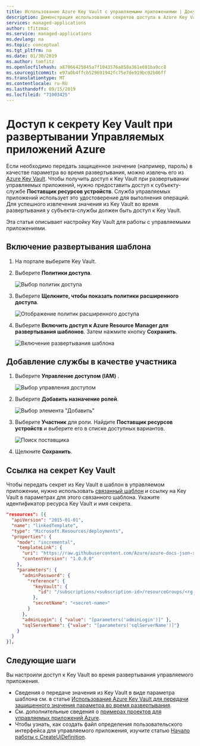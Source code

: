 ```yaml
---
title: Использование Azure Key Vault с управляемыми приложениями | Документы Майкрософт
description: Демонстрация использования секретов доступа в Azure Key Vault при развертывании управляемых приложений
services: managed-applications
author: tfitzmac
ms.service: managed-applications
ms.devlang: na
ms.topic: conceptual
ms.tgt_pltfrm: na
ms.date: 01/30/2019
ms.author: tomfitz
ms.openlocfilehash: a87066425845a7f1043576a858a361e601ba9cc8
ms.sourcegitcommit: e97a0b4ffcb529691942fc75e7de919bc02b06ff
ms.translationtype: MT
ms.contentlocale: ru-RU
ms.lasthandoff: 09/15/2019
ms.locfileid: "71003425"
---
```

# <a name="access-key-vault-secret-when-deploying-azure-managed-applications"></a>Доступ к секрету Key Vault при развертывании Управляемых приложений Azure

Если необходимо передать защищенное значение (например, пароль) в качестве параметра во время развертывания, можно извлечь его из [Azure Key Vault](../key-vault/key-vault-overview.md). Чтобы получить доступ к Key Vault при развертывании управляемых приложений, нужно предоставить доступ к субъекту-службе **Поставщик ресурсов устройств**. Служба управляемых приложений использует это удостоверение для выполнения операций. Для успешного извлечения значения из Key Vault во время развертывания у субъекта-службы должен быть доступ к Key Vault.

Эта статья описывает настройку Key Vault для работы с управляемыми приложениями.

## <a name="enable-template-deployment"></a>Включение развертывания шаблона

1. На портале выберите Key Vault.

1. Выберите **Политики доступа**.   

   ![Выбор политик доступа](./media/key-vault-access/select-access-policies.png)

1. Выберите **Щелкните, чтобы показать политики расширенного доступа**.

   ![Отображение политик расширенного доступа](./media/key-vault-access/advanced.png)

1. Выберите **Включить доступ к Azure Resource Manager для развертывания шаблонов**. Затем нажмите кнопку **Сохранить**.

   ![Включение развертывания шаблона](./media/key-vault-access/enable-template.png)

## <a name="add-service-as-contributor"></a>Добавление службы в качестве участника

1. Выберите **Управление доступом (IAM)** .

   ![Выбор управления доступом](./media/key-vault-access/access-control.png)

1. Выберите **Добавить назначение ролей**.

   ![Выбор элемента "Добавить"](./media/key-vault-access/add-access-control.png)

1. Выберите **Участник** для роли. Найдите **Поставщик ресурсов устройств** и выберите его в списке доступных вариантов.

   ![Поиск поставщика](./media/key-vault-access/search-provider.png)

1. Щелкните **Сохранить**.

## <a name="reference-key-vault-secret"></a>Ссылка на секрет Key Vault

Чтобы передать секрет из Key Vault в шаблон в управляемом приложении, нужно использовать [связанный шаблон](../azure-resource-manager/resource-group-linked-templates.md) и ссылку на Key Vault в параметрах для этого связанного шаблона. Укажите идентификатор ресурса Key Vault и имя секрета.

```json
"resources": [{
  "apiVersion": "2015-01-01",
  "name": "linkedTemplate",
  "type": "Microsoft.Resources/deployments",
  "properties": {
    "mode": "incremental",
    "templateLink": {
      "uri": "https://raw.githubusercontent.com/Azure/azure-docs-json-samples/master/azure-resource-manager/keyvaultparameter/sqlserver.json",
      "contentVersion": "1.0.0.0"
    },
    "parameters": {
      "adminPassword": {
        "reference": {
          "keyVault": {
            "id": "/subscriptions/<subscription-id>/resourceGroups/<rg-name>/providers/Microsoft.KeyVault/vaults/<key-vault-name>"
          },
          "secretName": "<secret-name>"
        }
      },
      "adminLogin": { "value": "[parameters('adminLogin')]" },
      "sqlServerName": {"value": "[parameters('sqlServerName')]"}
    }
  }
}],
```

## <a name="next-steps"></a>Следующие шаги

Вы настроили доступ к Key Vault во время развертывания управляемого приложения.

* Сведения о передаче значения из Key Vault в виде параметра шаблона см. в статье [Использование Azure Key Vault для передачи защищенного значения параметра во время развертывания](../azure-resource-manager/resource-manager-keyvault-parameter.md).
* См. дополнительные сведения о [примерах проектов для управляемых приложений Azure](sample-projects.md).
* Чтобы узнать, как создать файл определения пользовательского интерфейса для управляемого приложения, изучите статью [Начало работы с CreateUiDefinition](create-uidefinition-overview.md).
